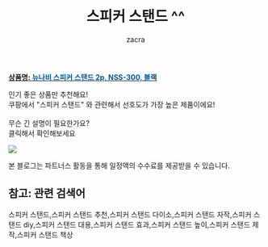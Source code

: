 ﻿---
layout: post
title:  "스피커 스탠드 ^^"
author: zacra
categories: [ 아이템 ]
tags: [스피커 스탠드,스피커 스탠드 추천,스피커 스탠드 다이소,스피커 스탠드 자작,스피커 스탠드 diy,스피커 스탠드 대용,스피커 스탠드 효과,스피커 스탠드 높이,스피커 스탠드 제작,스피커 스탠드 책상]
image: https://static.coupangcdn.com/image/rs_quotation_api/ea40/89d733c045ea158fc4dede65b5c60a15ce5233d6164b907a7ed03b725820.jpg 
description: "쿠팡에서 스피커 스탠드 관련 키워드로 가장 고객 선호도가 높은 제품이랍니다."
rating: 4.5
---

<a href="https://link.coupang.com/re/AFFSDP?lptag=AF8407795&pageKey=2348404251&itemId=4072556433&vendorItemId=72056618873&traceid=V0-153-666c451c00ebaabc"><b>상품명: <font color='#01579B'>뉴나비 스피커 스탠드 2p, NSS-300, 블랙</font></b></a>

인기 좋은 상품만 추천해요!<br/>
쿠팡에서 "스피커 스탠드" 와 관련해서 선호도가 가장 높은 제품이에요!<br/><br/>
무슨 긴 설명이 필요한가요?  
클릭해서 확인해보세요


<a href="https://link.coupang.com/re/AFFSDP?lptag=AF8407795&pageKey=2348404251&itemId=4072556433&vendorItemId=72056618873&traceid=V0-153-666c451c00ebaabc"><img src="https://thumbnail9.coupangcdn.com/thumbnails/remote/q89/image/retail/images/2020/11/04/9/6/189a527c-5782-4532-b5eb-f788effae041.jpg"></a> 

본 블로그는 파트너스 활동을 통해 일정액의 수수료를 제공받을 수 있습니다.

## 참고: 관련 검색어    
스피커 스탠드,스피커 스탠드 추천,스피커 스탠드 다이소,스피커 스탠드 자작,스피커 스탠드 diy,스피커 스탠드 대용,스피커 스탠드 효과,스피커 스탠드 높이,스피커 스탠드 제작,스피커 스탠드 책상